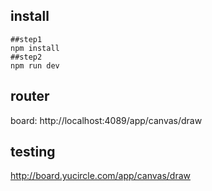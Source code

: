 ## install
```shell
##step1
npm install
##step2 
npm run dev
```
## router
board: http://localhost:4089/app/canvas/draw

## testing 
http://board.yucircle.com/app/canvas/draw